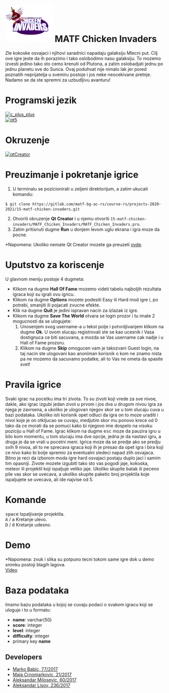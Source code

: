 # <img src="MATF_Chicken_Invaders/backgrounds/splash.png" width="150"/> MATF Chicken Invaders

Zle kokoske osvajaci i njihovi saradnici napadaju galaksiju Mlecni put. Cilj ove igre jeste da ih porazimo i tako oslobodimo nasu galaksiju. 
To mozemo izvesti jedino tako sto cemo krenuti od Plutona, a zatim oslobadjati jednu po jednu planetu sve do Sunca. 
Ovaj poduhvat nije nimalo lak jer pored poznatih neprijatelja u svemiru postoje i jos neke neocekivane pretnje. 
Nadamo se da ste spremni za uzbudljivu avanturu!

# Programski jezik
[![c_plus_plus](https://img.shields.io/badge/Language-C%2B%2B-blue)](https://www.cplusplus.com/) <br>
[![qt5](https://img.shields.io/badge/Framework-Qt5-green)](https://doc.qt.io/qt-5/) <br>

# Okruzenje
[![qtCreator](https://img.shields.io/badge/IDE-Qt_Creator-green)](https://www.qt.io/product/development-tools)

# Preuzimanje i pokretanje igrice

1. U terminalu se pozicionirati u zeljeni direktorijum, a zatim ukucati komandu:
```shell
$ git clone https://gitlab.com/matf-bg-ac-rs/course-rs/projects-2020-2021/15-matf-chicken-invaders.git
```
2. Otvoriti okruzenje **Qt Creator** i u njemu otvoriti `15-matf-chicken-invaders/MATF_Chicken_Invaders/MATF_Chicken_Invaders.pro`.
3. Zatim pritisnuti dugme **Run** u donjem levom uglu ekrana i igra moze da pocne.

*Napomena: Ukoliko nemate Qt Creator mozete ga preuzeti [ovde](https://www.qt.io/product/development-tools).

# Uputstvo za koriscenje

U glavnom meniju postoje 4 dugmeta:
- Klikom na dugme **Hall Of Fame** mozemo videti tabelu najboljih rezultata igraca koji su igrali ovu igricu.
- Klikom na dugme **Options** mozete podesiti Easy ili Hard mod igre i, po potrebi, smanjiti  ili pojacati zvucne efekte.
- Klik na dugme **Quit** je jedini ispravan nacin za izlazak iz igre.
- Klikom na dugme **Save The World** otvara se login prozor i tu imate 2 mogucnosti da se ulogujete:
    1. Unosenjem svog username-a u tekst polje i potvrdjivanjem klikom na dugme **Ok**. U ovom slucaju registrovali ste se kao ucesnik i Vasa dostignuca ce biti sacuvana, a mozda se Vas username cak nadje i u Hall of Fame prozoru.
    2. Klikom na dugme **Skip** omogucen vam je takozvani Guest login, na taj nacin ste ulogovani kao anoniman korisnik o kom ne znamo nista pa ne mozemo da sacuvamo podatke, ali to Vas ne ometa da spasite svet!

# Pravila igrice

Svaki igrac na pocetku ima tri zivota. To su zivoti koji vrede za sve nivoe, dakle, ako igrac izgubi jedan zivot u prvom i jos dva u drugom nivou igra za njega je zavrsena, a ukoliko je ulogovan njegov skor se u tom slucaju cuva u bazi podataka. Ukoliko isti korisnik
opet odluci da igra on to moze uraditi i nivoi koje je on otkljucao se cuvaju, medjutim skor mu ponovo krece od 0 tako da ce morati da se pomuci kako bi njegovo ime dospelo na visoku poziciju u Hall of Fame. Igrac klikom na dugme <kbd>esc</kbd> moze da pauzira igru u bilo kom momentu, u tom slucaju ima dve opcije, jedna je da nastavi igru, a druga je da se vrati u pocetni meni. Igrica moze da se predje ako se predju svih 9 nivoa, ali to ne sprecava igraca koji ih je presao da opet igra i bira koji ce nivo kako bi bolje spremio za eventualni sledeci napad zlih osvajaca. Bitno je reci da izborom moda igre hard osvajaci postaju duplo jaci i samim tim opasniji.
Zivote mozete izgubiti tako sto vas pogodi jaje, kokoska, meteor ili projektil koji ispaljuje veliko jaje. Ukoliko skupite batak ili peceno pile vas skor se uvecava, a ukoliko skupite paketic broj projektila koje ispaljujete se uvecava, ali ide najvise od 5.

# Komande

<kbd>space</kbd> Ispaljivanje projektila.<br>
<kbd>A</kbd> / <kbd>a</kbd> Kretanje ulevo.<br>
<kbd>D</kbd> / <kbd>d</kbd> Kretanje udesno.<br>

# Demo

*Napomena: zvuk i slika su potpuno tecni tokom same igre dok u demo snimku postoji blagih lagova.<br>
[Video](https://www.youtube.com/watch?v=7ljcyhZdPLU)

# Baza podataka

Imamo bazu podataka u kojoj se cuvaju podaci o svakom igracu koji se uloguje i to u formatu:
- **name**: varchar(50)
- **score**: integer
- **level**: integer
- **difficulty**: integer <br>
- primary key **name**

## Developers

- [Marko Babic, 77/2017](https://gitlab.com/markobabic8)
- [Maja Crnomarkovic, 21/2017](https://gitlab.com/crnomarkovicm)
- [Aleksandar Milosevic, 60/2017](https://gitlab.com/duhizjame)
- [Aleksandar Lisov, 236/2017](https://gitlab.com/AleksandarLisov)
